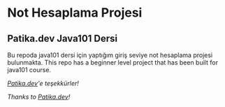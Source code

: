 # Not Hesaplama Projesi 
## Patika.dev Java101 Dersi

Bu repoda java101 dersi için yaptığım giriş seviye not hesaplama projesi bulunmakta. 
This repo has a beginner level project that has been built for java101 course.

_[Patika.dev](https://www.patika.dev)'e teşekkürler!_

_Thanks to [Patika.dev](https://www.patika.dev)!_
